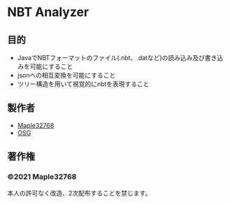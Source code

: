 # NBT Analyzer
## 目的
 - JavaでNBTフォーマットのファイル(.nbt、.datなど)の読み込み及び書き込みを可能にすること
 - jsonへの相互変換を可能にすること
 - ツリー構造を用いて視覚的にnbtを表現すること

## 製作者
 - [Maple32768](https://twitter.com/maple_osg)
 - [OSG](https://twitter.com/osg55088621)

## 著作権
### ©2021 Maple32768
本人の許可なく改造、2次配布することを禁じます。
